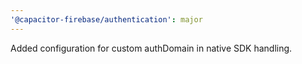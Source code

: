 ```yaml
---
'@capacitor-firebase/authentication': major
---
```


Added configuration for custom authDomain in native SDK handling.
